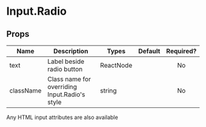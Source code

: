 # Input.Radio

## Props

| Name      | Description                                   | Types     | Default | Required? |
|-----------|-----------------------------------------------|-----------|---------|:---------:|
| text      | Label beside radio button                     | ReactNode |         |     No    |
| className | Class name for overriding Input.Radio's style | string    |         |     No    |

Any HTML input attributes are also available